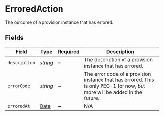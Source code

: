 # ErroredAction

The outcome of a provision instance that has errored.


## Fields

| Field                                                                                                                      | Type                                                                                                                       | Required                                                                                                                   | Description                                                                                                                |
| -------------------------------------------------------------------------------------------------------------------------- | -------------------------------------------------------------------------------------------------------------------------- | -------------------------------------------------------------------------------------------------------------------------- | -------------------------------------------------------------------------------------------------------------------------- |
| `description`                                                                                                              | *string*                                                                                                                   | :heavy_minus_sign:                                                                                                         | The description of a provision instance that has errored.                                                                  |
| `errorCode`                                                                                                                | *string*                                                                                                                   | :heavy_minus_sign:                                                                                                         | The error code of a provision instance that has errored. This is only PEC-1 for now, but more will be added in the future. |
| `erroredAt`                                                                                                                | [Date](https://developer.mozilla.org/en-US/docs/Web/JavaScript/Reference/Global_Objects/Date)                              | :heavy_minus_sign:                                                                                                         | N/A                                                                                                                        |